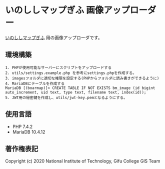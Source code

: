 # いのししマップぎふ 画像アップローダー
[いのししマップぎふ](https://github.com/nit-gifu-gis/boar-map) 用の画像アップローダです。
## 環境構築
```
1. PHPが使用可能なサーバーにスクリプトをアップロードする
2. utils/settings.example.php を参考にsettings.phpを作成する。
3. imagesフォルダに適切な権限を設定する(PHPからフォルダに読み書きができるように)
4. MariaDBにテーブルを作成する
MariaDB [(boarmap)]> CREATE TABLE IF NOT EXISTS bm_image (id bigint auto_increment, uid text, type text, filename text, index(id));
5. JWT用の秘密鍵を作成し、utils/jwt-key.pemとなるようにする。
```
## 使用言語
- PHP 7.4.2
- MariaDB 10.4.12
## 著作権表記
Copyright (c) 2020 National Institute of Technology, Gifu College GIS Team
